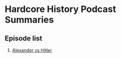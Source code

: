 # Hardcore History Podcast Summaries

## Episode list
1. [Alexander vs Hitler](./Episodes/Episode1_Alexander_vs_Hitler.md)

